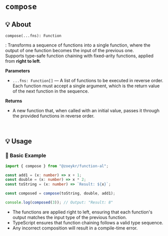 # `compose`

## 💡 About

`compose(...fns): Function`

: Transforms a sequence of functions into a single function, where the output of one function becomes the input of the previous one.  
Supports type-safe function chaining with fixed-arity functions, applied from **right to left**.

**Parameters**

- `...fns: Function[]` — A list of functions to be executed in reverse order. Each function must accept a single argument, which is the return value of the next function in the sequence.

**Returns**

- A new function that, when called with an initial value, passes it through the provided functions in reverse order.

<br />

## 💡 Usage

### 📌 Basic Example

```ts
import { compose } from "@zoeykr/function-al";

const add1 = (x: number) => x + 1;
const double = (x: number) => x * 2;
const toString = (x: number) => `Result: ${x}`;

const composed = compose(toString, double, add1);

console.log(composed(3)); // Output: "Result: 8"
```

- The functions are applied right to left, ensuring that each function's output matches the input type of the previous function.
- TypeScript ensures that function chaining follows a valid type sequence.
- Any incorrect composition will result in a compile-time error.
